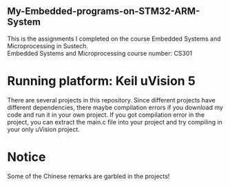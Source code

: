 ## My-Embedded-programs-on-STM32-ARM-System
This is the assignments I completed on the course Embedded Systems and Microprocessing in Sustech.  
Embedded Systems and Microprocessing course number: CS301  
# Running platform: Keil uVision 5  
There are several projects in this repository. 
Since different projects have different dependencies, there maybe compilation errors if you download my code and run it in your own project. 
If you got compilation error in the project, you can extract the main.c file into your project and try compiling in your only uVision project. 
# Notice
Some of the Chinese remarks are garbled in the projects!  
